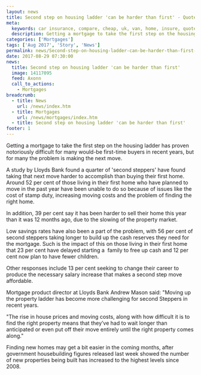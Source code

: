 ```yaml
---
layout: news
title: Second step on housing ladder 'can be harder than first' - Quotezone.co.uk
meta:
  keywords: car insurance, compare, cheap, uk, van, home, insure, quotes, online, comparison, bike, loans, life
  description: Getting a mortgage to take the first step on the housing ladder has proven notoriously difficult for many would-be first-time buyers in recent years, but for many the problem is making the next move
categories: ['Mortgages']
tags: ['Aug 2017', 'Story', 'News']
permalink: news/Second-step-on-housing-ladder-can-be-harder-than-first-.htm
date: 2017-08-29 07:30:00
news:
  title: Second step on housing ladder 'can be harder than first'
  image: 14117095
  feed: Axonn
  call_to_actions:
    - Mortgages
breadcrumb:
  - title: News
    url: /news/index.htm
  - title: Mortgages
    url: /news/mortgages/index.htm
  - title: Second step on housing ladder 'can be harder than first'
footer: 1
---
```


Getting a mortgage to take the first step on the housing ladder has proven notoriously difficult for many would-be first-time buyers in recent years, but for many the problem is making the next move.&nbsp;

A study by Lloyds Bank found a quarter of &#39;second steppers&#39; have found taking that next move harder to accomplish than buying their first home. Around 52 per cent of those living in their first home who have planned to move in the past year have been unable to do so because of issues like the cost of stamp duty, increasing moving costs and the problem of finding the right home.&nbsp;

In addition, 39 per cent say it has been harder to sell their home this year than it was 12 months ago, due to the slowing of the property market.&nbsp;

Low savings rates have also been a part of the problem, with 56 per cent of second steppers taking longer to build up the cash reserves they need for the mortgage. Such is the impact of this on those living in their first home that 23 per cent have delayed starting a &nbsp;family to free up cash and 12 per cent now plan to have fewer children.&nbsp;

Other responses include 13 per cent seeking to change their career to produce the necessary salary increase that makes a second step move affordable.

Mortgage product director at Lloyds Bank Andrew Mason said: &quot;Moving up the property ladder has become more challenging for second Steppers in recent years.&nbsp;

&quot;The rise in house prices and moving costs, along with how difficult it is to find the right property means that they&rsquo;ve had to wait longer than anticipated or even put off their move entirely until the right property comes along.&quot;

Finding new homes may get a bit easier in the coming months, after government housebuilding figures released last week showed the number of new properties being built has increased to the highest levels since 2008.
